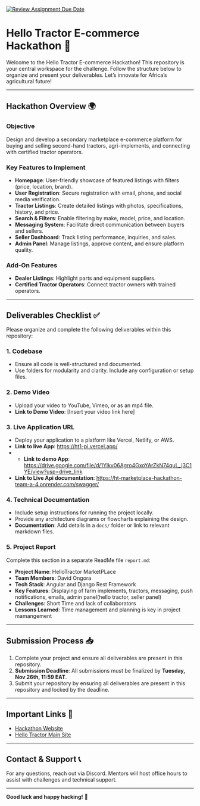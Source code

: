 [![Review Assignment Due Date](https://classroom.github.com/assets/deadline-readme-button-22041afd0340ce965d47ae6ef1cefeee28c7c493a6346c4f15d667ab976d596c.svg)](https://classroom.github.com/a/xoeTal9p)
# **Hello Tractor E-commerce Hackathon 🚜**

Welcome to the Hello Tractor E-commerce Hackathon! This repository is your central workspace for the challenge. Follow the structure below to organize and present your deliverables. Let’s innovate for Africa’s agricultural future!

---

## **Hackathon Overview 🌍**

### **Objective**
Design and develop a secondary marketplace e-commerce platform for buying and selling second-hand tractors, agri-implements, and connecting with certified tractor operators.

### **Key Features to Implement**
- **Homepage**: User-friendly showcase of featured listings with filters (price, location, brand).
- **User Registration**: Secure registration with email, phone, and social media verification.
- **Tractor Listings**: Create detailed listings with photos, specifications, history, and price.
- **Search & Filters**: Enable filtering by make, model, price, and location.
- **Messaging System**: Facilitate direct communication between buyers and sellers.
- **Seller Dashboard**: Track listing performance, inquiries, and sales.
- **Admin Panel**: Manage listings, approve content, and ensure platform quality.

### **Add-On Features**
- **Dealer Listings**: Highlight parts and equipment suppliers.
- **Certified Tractor Operators**: Connect tractor owners with trained operators.

---

## **Deliverables Checklist ✅**

Please organize and complete the following deliverables within this repository:

### 1. **Codebase**
- Ensure all code is well-structured and documented.
- Use folders for modularity and clarity. Include any configuration or setup files.

### 2. **Demo Video**
- Upload your video to YouTube, Vimeo, or as an mp4 file.
- **Link to Demo Video**: [Insert your video link here]

### 3. **Live Application URL**
- Deploy your application to a platform like Vercel, Netlify, or AWS.
- **Link to live App**: https://ht1-pi.vercel.app/
- - **Link to demo App**: https://drive.google.com/file/d/1Ylkv06Agro4GxoYArZkN74quL_j3C1YE/view?usp=drive_link
- **Link to Live Api documentation**: https://ht-marketplace-hackathon-team-a-4.onrender.com/swagger/


### 4. **Technical Documentation**
- Include setup instructions for running the project locally.
- Provide any architecture diagrams or flowcharts explaining the design.
- **Documentation**: Add details in a `docs/` folder or link to relevant markdown files.

### 5. **Project Report**
Complete this section in a separate ReadMe file `report.md`:
- **Project Name**: HelloTractor MarketPLace
- **Team Members**: David Ongora
- **Tech Stack**: Angular and Django Rest Framework
- **Key Features**: Displaying of farm implements, tractors, messaging, push notifications, emails, admin panel(hello tractor, seller panel)
- **Challenges**: Short Time and lack of collaborators
- **Lessons Learned**: Time management and planning is key in project mamangement

---

## **Submission Process 📥**

1. Complete your project and ensure all deliverables are present in this repository.
2. **Submission Deadline**: All submissions must be finalized by **Tuesday, Nov 26th, 11:59 EAT**.
3. Submit your repository by ensuring all deliverables are present in this repository and locked by the deadline.

---

## **Important Links 🔗**
- [Hackathon Website](https://hackathon.hellotractor.com)
- [Hello Tractor Main Site](https://hellotractor.com)

---

## **Contact & Support 📞**
For any questions, reach out via Discord. Mentors will host office hours to assist with challenges and technical support.

---

**Good luck and happy hacking!** 🚀
